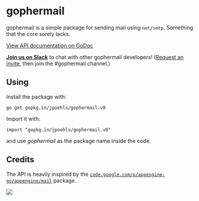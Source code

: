 # gophermail

gophermail is a simple package for sending mail using `net/smtp`.
Something that the core sorely lacks.

[View API documentation on GoDoc](http://godoc.org/github.com/jpoehls/gophermail)

**[Join us on Slack](https://gophers.slack.com/messages/gophermail/)** to chat with other gophermail developers! ([Request an invite](http://bit.ly/go-slack-signup), then join the #gophermail channel.)

## Using

Install the package with:

    go get gopkg.in/jpoehls/gophermail.v0
  
Import it with:

    import "gopkg.in/jpoehls/gophermail.v0"
  
and use *gophermail* as the package name inside the code.

## Credits

The API is heavily inspired by the [`code.google.com/p/appengine-go/appengine/mail`](https://code.google.com/p/appengine-go/source/browse/appengine/mail/mail.go) package.

<a href='http://www.babygopher.org'><img src='https://raw2.github.com/drnic/babygopher-site/gh-pages/images/babygopher-badge.png' ></a>
